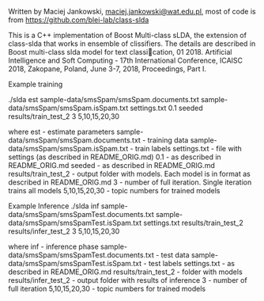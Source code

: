 
Written by Maciej Jankowski, maciej.jankowski@wat.edu.pl, most of code is from https://github.com/blei-lab/class-slda

This is a C++ implementation of Boost Multi-class sLDA, the extension of class-slda that works in ensemble of clissifiers. The details are described in Boost multi-class slda model for text classication, 01 2018. Artificial Intelligence and Soft Computing - 17th International Conference, ICAISC 2018, Zakopane, Poland, June 3-7, 2018, Proceedings, Part I.

Example training

./slda est sample-data/smsSpam/smsSpam.documents.txt sample-data/smsSpam/smsSpam.isSpam.txt settings.txt 0.1 seeded results/train_test_2 3 5,10,15,20,30

where 
est - estimate parameters
sample-data/smsSpam/smsSpam.documents.txt - training data
sample-data/smsSpam/smsSpam.isSpam.txt - train labels
settings.txt - file with settings (as described in README_ORIG.md)
0.1 - as described in README_ORIG.md 
seeded - as described in README_ORIG.md
results/train_test_2 - output folder with models. Each model is in format as described in README_ORIG.md
3 - number of full iteration. Single iteration trains all models 
5,10,15,20,30 - topic numbers for trained models


Example Inference
./slda inf sample-data/smsSpam/smsSpamTest.documents.txt sample-data/smsSpam/smsSpamTest.isSpam.txt settings.txt results/train_test_2 results/infer_test_2 3 5,10,15,20,30

where
inf - inference phase
sample-data/smsSpam/smsSpamTest.documents.txt - test data 
sample-data/smsSpam/smsSpamTest.isSpam.txt - test labels
settings.txt - as described in README_ORIG.md
results/train_test_2 - folder with models
results/infer_test_2 - output folder with results of inference
3 - number of full iteration 
5,10,15,20,30 - topic numbers for trained models

